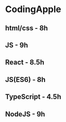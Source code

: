 <h1>CodingApple

<h2>html/css - 8h
<h2>JS - 9h
<h2>React - 8.5h
<h2>JS(ES6) - 8h
<h2>TypeScript - 4.5h
<h2>NodeJS - 9h
